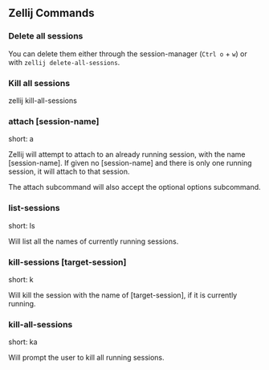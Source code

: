 ## Zellij Commands

### Delete all sessions

You can delete them either through the session-manager (`Ctrl o` + `w`) or with `zellij delete-all-sessions`. 

### Kill all sessions

zellij kill-all-sessions


### attach [session-name]

short: a

Zellij will attempt to attach to an already running session, with the name [session-name]. If given no [session-name] and there is only one running session, it will attach to that session.

The attach subcommand will also accept the optional options subcommand.

### list-sessions

short: ls

Will list all the names of currently running sessions.

### kill-sessions [target-session]

short: k

Will kill the session with the name of [target-session], if it is currently running.

### kill-all-sessions

short: ka

Will prompt the user to kill all running sessions.
